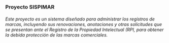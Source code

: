 ### Proyecto SISPIMAR
###### Este proyecto es un sistema diseñado para administrar los registros de marcas, incluyendo sus renovaciones, anotaciones y otras solicitudes que se presentan ante el Registro de la Propiedad Intelectual (RPI, para obtener la debida protección de las marcas comerciales.
